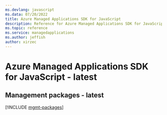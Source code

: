 ```yaml
---
ms.devlang: javascript
ms.data: 07/20/2022
title: Azure Managed Applications SDK for JavaScript
description: Reference for Azure Managed Applications SDK for JavaScript
ms.topic: reference
ms.service: managedapplications
ms.author: jeffish
author: xirzec
---
```

# Azure Managed Applications SDK for JavaScript - latest

## Management packages - latest
[!INCLUDE [mgmt-packages](managed-applications-mgmt-index.md)]
